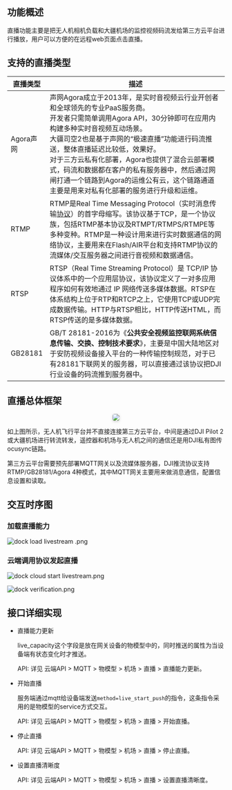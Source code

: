 ## 功能概述

直播功能主要是把无人机相机负载和大疆机场的监控视频码流发给第三方云平台进行播放，用户可以方便的在远程web页面点击直播。

## 支持的直播类型

| 直播类型  | 描述                                                         |
| --------- | ------------------------------------------------------------ | 
| Agora声网 | 声网Agora成立于2013年，是实时音视频云行业开创者和全球领先的专业PaaS服务商。<br>开发者只需简单调用Agora API，30分钟即可在应用内构建多种实时音视频互动场景。<br>大疆司空2也是基于声网的“极速直播”功能进行码流推送，整体直播延迟比较低，效果好。<br>对于三方云私有化部署，Agora也提供了混合云部署模式，码流和数据都在客户的私有服务器中，然后通过网闸打通一个链路到Agora的运维公有云，这个链路通道主要是用来对私有化部署的服务进行升级和运维。 | 
| RTMP      | RTMP是Real Time Messaging Protocol（实时消息传输[协议](https://baike.baidu.com/item/协议/13020269)）的首字母缩写。该协议基于TCP，是一个协议族，包括RTMP基本协议及RTMPT/RTMPS/RTMPE等多种变种。RTMP是一种设计用来进行实时数据通信的网络协议，主要用来在Flash/AIR平台和支持RTMP协议的流媒体/交互服务器之间进行音视频和数据通信。<br> | 
| RTSP      | RTSP（Real Time Streaming Protocol）是 TCP/IP 协议体系中的一个应用层协议，该协议定义了一对多应用程序如何有效地通过 IP  网络传送多媒体数据。RTSP在体系结构上位于RTP和RTCP之上，它使用TCP或UDP完成数据传输。HTTP与RTSP相比，HTTP传送HTML，而RTSP传送的是多媒体数据。 | 
| GB28181   | GB/T 28181-2016为《**公共安全视频监控联网系统信息传输、交换、控制技术要求**》，主要是中国大陆地区对于安防视频设备接入平台的一种传输控制规范，对于已有28181下联网关的服务器，可以直接通过该协议把DJI行业设备的码流推到服务器中。 | 



## 直播总体框架

 <center>    <img style="border-radius: 0.3125em;    box-shadow: 0 2px 4px 0 rgba(34,36,38,.12),0 2px 10px 0 rgba(34,36,38,.08);"     src="https://stag-terra-1-g.djicdn.com/7774da665e07453698314cc27c523096/admin/doc/0ba6ce39-4337-46df-99da-f9905bfd53f6.svg">    <br>     </center>

 如上图所示，无人机飞行平台并不直接连接第三方云平台，中间是通过DJI Pilot 2或大疆机场进行转流转发，遥控器和机场与无人机之间的通信还是用DJI私有图传ocusync链路。

 第三方云平台需要预先部署MQTT网关以及流媒体服务器，DJI推流协议支持RTMP/GB28181/Agora  4种模式，其中MQTT网关主要用来做消息通信，配置信息设置和读取。

## 交互时序图

### 加载直播能力
![dock load livestream .png](https://terra-1-g.djicdn.com/84f990b0bbd145e6a3930de0c55d3b2b/admin/doc/c4af69c5-717e-490f-aeea-b3525e4b8eb1.png)

### 云端调用协议发起直播
![dock cloud start livestream.png](https://terra-1-g.djicdn.com/84f990b0bbd145e6a3930de0c55d3b2b/admin/doc/bf925313-0893-47d4-98dd-81273133fd48.png)

![dock verification.png](https://terra-1-g.djicdn.com/84f990b0bbd145e6a3930de0c55d3b2b/admin/doc/900ce24a-a225-4604-ad8c-31019c8d8cb0.png)

## 接口详细实现

* 直播能力更新
 
  live_capacity这个字段是放在网关设备的物模型中的，同时推送的属性为当设备端有状态变化时才推送。
  
  API: 详见 云端API > MQTT > 物模型 > 机场 > 直播 > 直播能力更新。

* 开始直播
  
  服务端通过mqtt给设备端发送`method=live_start_push`的指令，这条指令采用的是物模型的service方式交互。
  
  API: 详见 云端API > MQTT > 物模型 > 机场 > 直播 > 开始直播。

* 停止直播
 
  API: 详见 云端API > MQTT > 物模型 > 机场 > 直播 > 停止直播。

* 设置直播清晰度
 
  API: 详见 云端API > MQTT > 物模型 > 机场 > 直播 > 设置直播清晰度。





